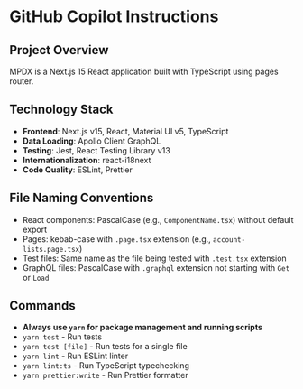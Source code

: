# GitHub Copilot Instructions

## Project Overview

MPDX is a Next.js 15 React application built with TypeScript using pages router.

## Technology Stack

- **Frontend**: Next.js v15, React, Material UI v5, TypeScript
- **Data Loading**: Apollo Client GraphQL
- **Testing**: Jest, React Testing Library v13
- **Internationalization**: react-i18next
- **Code Quality**: ESLint, Prettier

## File Naming Conventions

- React components: PascalCase (e.g., `ComponentName.tsx`) without default export
- Pages: kebab-case with `.page.tsx` extension (e.g., `account-lists.page.tsx`)
- Test files: Same name as the file being tested with `.test.tsx` extension
- GraphQL files: PascalCase with `.graphql` extension not starting with `Get` or `Load`

## Commands

- **Always use `yarn` for package management and running scripts**
- `yarn test` - Run tests
- `yarn test [file]` - Run tests for a single file
- `yarn lint` - Run ESLint linter
- `yarn lint:ts` - Run TypeScript typechecking
- `yarn prettier:write` - Run Prettier formatter
